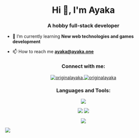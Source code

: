 <h1 align="center">Hi 👋, I'm Ayaka</h1>

<h3 align="center">A hobby full-stack developer</h3>

- 🌱 I’m currently learning **New web technologies and games development**

- 📫 How to reach me **ayaka@ayaka.one**

<h3 align="center">Connect with me:</h3>

<p align="center">
<a href="https://twitter.com/originalayaka" target="blank"><img align="center" src="https://shields.io/badge/twitter-@OriginalAyaka-8a52dd?logo=twitter&style=for-the-badge&labelColor=200f30&logoColor=8a52dd" alt="originalayaka" />
</a>
<a href="https://discord.gg/7FKcdhXzja" target="blank"><img align="center" src="https://img.shields.io/badge/dynamic/json?label=discord&color=8a52dd&style=for-the-badge&logo=discord&labelColor=200f30&logoColor=8a52dd&&suffix=%20online&query=presence_count&url=https%3A%2F%2Fcanary.discord.com%2Fapi%2Fguilds%2F780382973152985119%2Fwidget.json" alt="originalayaka" />
</a>
</p>

<h3 align="center">Languages and Tools:</h3>

<p align="center">
  <img src="https://skillicons.dev/icons?i=js,ts,react,nextjs,electron,tailwind,nodejs,express,mongo,postgres,prisma,redis,git,cloudflare&perline=7" />
</p>

<p align="center">
  <img src="https://git-stats.ayaka.one/api?username=theoriginalayaka&show_icons=true&locale=en&bg_color=45,200f30,8a52dd&text_color=ffffff&icon_color=E24BEB&title_color=ffffff&hide_border=true">
  <img src="https://streak-stats.demolab.com?user=theoriginalayaka&theme=dark&hide_border=true&background=45%2C200F30%2C8A52DD&ring=B698E3&currStreakLabel=E24BEB&fire=E24BEB">
</p>
<p align="center">
  <img src="https://git-stats.ayaka.one/api/top-langs?username=theoriginalayaka&show_icons=true&locale=en&layout=compact&bg_color=45,200f30,8a52dd&text_color=ffffff&icon_color=E24BEB&ring_color=B698E3&title_color=ffffff&hide_border=true">
</p>

<!-- useless tracking stuff -->

![](https://hit.yhype.me/github/profile?user_id=92409239)
